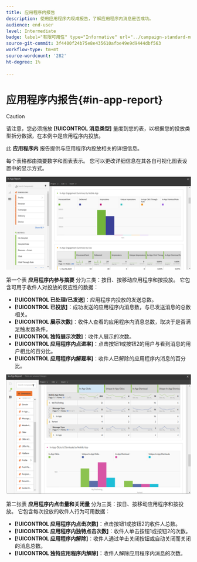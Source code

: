 ```yaml
---
title: 应用程序内报告
description: 使用应用程序内现成报告，了解应用程序内消息是否成功。
audience: end-user
level: Intermediate
badge: label="有限可用性" type="Informative" url="../campaign-standard-migration-home.md" tooltip="仅限于Campaign Standard已迁移的用户"
source-git-commit: 3f4400f24b75e8e435610afbe49e9d9444dbf563
workflow-type: tm+mt
source-wordcount: '282'
ht-degree: 1%

---
```


# 应用程序内报告{#in-app-report}

>[!CAUTION]
>
>请注意，您必须拖放 **[!UICONTROL 消息类型]** 量度到您的表，以根据您的投放类型拆分数据，在本例中是应用程序内投放。

此 **应用程序内** 报告提供与应用程序内投放相关的详细信息。

每个表格都由摘要数字和图表表示。 您可以更改详细信息在其各自可视化图表设置中的显示方式。

![](assets/inapp_report.png)

第一个表 **应用程序内参与摘要** 分为三类：按日、按移动应用程序和按投放。 它包含可用于收件人对投放的反应性的数据：

* **[!UICONTROL 已处理/已发送]**：应用程序内投放的发送总数。
* **[!UICONTROL 已投放]**：成功发送的应用程序内消息数，与已发送消息的总数相关。
* **[!UICONTROL 展示次数]**：收件人查看的应用程序内消息总数，取决于是否满足触发器条件。
* **[!UICONTROL 独特展示次数]**：收件人展示的次数。
* **[!UICONTROL 应用程序内点进率]**：点击按钮1或按钮2的用户与看到消息的用户相比的百分比。
* **[!UICONTROL 应用程序内解雇率]**：收件人已解除的应用程序内消息的百分比。

![](assets/inapp_report_1.png)

第二张表 **应用程序内点击量和关闭量** 分为三类：按日、按移动应用程序和按投放。 它包含每次投放的收件人行为可用数据：

* **[!UICONTROL 应用程序内点击次数]**：点击按钮1或按钮2的收件人总数。
* **[!UICONTROL 应用程序内独特点击次数]**：收件人单击按钮1或按钮2的次数。
* **[!UICONTROL 应用程序内解除]**：收件人通过单击关闭按钮或自动关闭而关闭的消息总数。
* **[!UICONTROL 独特应用程序内解除]**：收件人解除应用程序内消息的次数。
